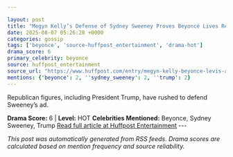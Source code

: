 ```yaml
---

layout: post
title: "Megyn Kelly’s Defense of Sydney Sweeney Proves Beyoncé Lives Rent-Free in Her Head"
date: 2025-08-07 05:26:28 +0000
categories: gossip
tags: ['beyonce', 'source-huffpost_entertainment', 'drama-hot']
drama_score: 6
primary_celebrity: beyonce
source: huffpost_entertainment
source_url: "https://www.huffpost.com/entry/megyn-kelly-beyonce-levis-ad_n_68922dd1e4b07e7958a0c959"
mentions: {'beyonce': 2, ''sydney_sweeney': 2, ''trump': 2}
---
```


Republican figures, including President Trump, have rushed to defend Sweeney’s ad.

**Drama Score:** 6 | **Level:** HOT **Celebrities Mentioned:** Beyonce, Sydney Sweeney, Trump [Read full article at Huffpost Entertainment](https://www.huffpost.com/entry/megyn-kelly-beyonce-levis-ad_n_68922dd1e4b07e7958a0c959) --- 

*This post was automatically generated from RSS feeds. Drama scores are calculated based on mention frequency and source reliability.*